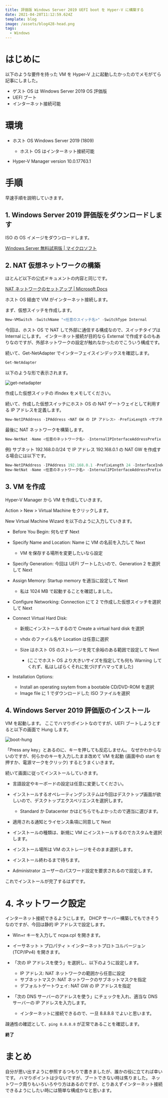```yaml
---
title: 評価版 Windows Server 2019 UEFI boot を Hyper-V に構築する
date: 2021-04-28T11:12:59.624Z
template: blog
image: /assets/blog428-head.png
tags:
  - Windows
---
```

# はじめに

以下のような要件を持った VM を Hyper-V 上に起動したかったのでメモがてら記事にしました。

* ゲスト OS は Windows Server 2019 OS 評価版
* UEFI ブート
* インターネット接続可能

# 環境

* ホスト OS Windows Server 2019 (1809)

  * ホスト OS はインターネット接続可能
* Hyper-V Manager version 10.0.17763.1

# 手順

早速手順を説明していきます。

## 1. Windows Server 2019 評価版をダウンロードします

ISO の OS イメージをダウンロードします。

[Windows Server 無料試用版 | マイクロソフト](https://www.microsoft.com/ja-jp/windows-server/trial)

## 2. NAT 仮想ネットワークの構築

ほとんど以下の公式ドキュメントの内容と同じです。

[NAT ネットワークのセットアップ | Microsoft Docs](https://docs.microsoft.com/ja-jp/virtualization/hyper-v-on-windows/user-guide/setup-nat-network)

ホスト OS 経由で VM がインターネット接続します。

まず、仮想スイッチを作成します。

```powershell
New-VMSwitch -SwitchName "<任意のスイッチ名>" -SwitchType Internal
```

今回は、ホスト OS で NAT して外部に通信する構成なので、スイッチタイプは Internal にします。
インターネット接続が目的なら External で作成するのもありなのですが、外部ネットワークの設定が触れなかったのでこういう構成です。

続いて、Get-NetAdapter でインターフェイスインデックスを確認します。

```powershell
Get-NetAdapter
```

以下のような形で表示されます。

![get-netadapter](/assets/blog428-fig1.png "get-netadapter")


作成した仮想スイッチの ifIndex をメモしてください。

続いて、作成した仮想スイッチにホスト OS の NAT ゲートウェイとして利用する IP アドレスを定義します。

```powershell
New-NetIPAddress -IPAddress <NAT GW の IP アドレス> -PrefixLength <サブネットのプレフィックス長> -InterfaceIndex <先に調べた ifIndex>
```

最後に NAT ネットワークを構築します。

```powershell
New-NetNat -Name <任意のネットワーク名> -InternalIPInterfaceAddressPrefix <NAT ネットワーク CIDR>
```

例) サブネット 192.168.0.0/24 で IP アドレス 192.168.0.1 の NAT GW を作成する場合には以下です。

```powershell
New-NetIPAddress -IPAddress 192.168.0.1 -PrefixLength 24 -InterfaceIndex <調べた ifIndex>
New-NetNat -Name <任意のネットワーク名> -InternalIPInterfaceAddressPrefix 192.168.0.0/24
```

## 3. VM を作成

Hyper-V Manager から VM を作成していきます。

Action > New > Virtual Machine をクリックします。

New Virtual Machine Wizard を以下のように入力していきます。

* Before You Begin: 何もせず Next
* Specify Name and Location: Name に VM の名前を入力して Next

  * VM を保存する場所を変更したいなら設定
* Specify Generation: 今回は UEFI ブートしたいので、Generation 2 を選択して Next
* Assign Memory: Startup memory を適当に設定して Next

  * 私は 1024 MB で起動することを確認しました。
* Configure Networking: Connection にて 2 で作成した仮想スイッチを選択して Next
* Connect Virtual Hard Disk: 

  * 新規にインストールするので Create a virtual hard disk を選択
  * vhdx のファイル名や Location は任意に選択
  * Size はホスト OS のストレージを見て余裕のある範囲で設定して Next

    * (ここでホスト OS より大きいサイズを指定しても何も Warning してくれず、私はしばらくそれに気づけずハマってました)
* Installation Options: 

  * Install an operating ssytem from a bootable CD/DVD-ROM を選択
  * Image file に 1 でダウンロードした ISO ファイルを選択

## 4. Windows Server 2019 評価版のインストール

VM を起動します。
ここでハマりポイントなのですが、UEFI ブートしようとすると以下の画面で Hung します。

![boot-hung](/assets/blog428-fig2.png "boot hung")

「Press any key」とあるのに、キーを押しても反応しません。
なぜかわからないのですが、何らかのキーを入力したまま改めて VM を起動 (画面中の start を押すか、電源マークをクリック) するとうまくいきます。

続いて画面に従ってインストールしていきます。

* 言語設定やキーボードの設定は任意に変更してください。
* インストールするオペレーティングシステムは今回はデスクトップ画面が欲しいので、デスクトップエクスペリエンスを選択します。

  * Standard か Datacenter かはどちらでもよかったので適当に選びます。
* 適用される通知とライセンス条項に同意して Next
* インストールの種類は、新規に VM にインストールするのでカスタムを選択します。
* インストール場所は VM のストレージをそのまま選択します。
* インストール終わるまで待ちます。
* Administrator ユーザーのパスワード設定を要求されるので設定します。

これでインストールが完了するはずです。

# 4. ネットワーク設定

インターネット接続できるようにします。
DHCP サーバー構築してもできそうなのですが、今回は静的 IP アドレスで設定します。

* Win+r キーを入力して ncpa.cpl を開きます。
* イーサネット > プロパティ > インターネットプロトコルバージョン (TCP/IPv4) を開きます。
* 「次の IP アドレスを使う」を選択し、以下のように設定します。

  * IP アドレス: NAT ネットワークの範囲から任意に設定
  * サブネットマスク: NAT ネットワークのサブネットマスクを指定
  * デフォルトゲートウェイ: NAT GW の IP アドレスを指定
* 「次の DNS サーバーのアドレスを使う」にチェックを入れ、適当な DNS サーバーの IP アドレスを入力します。

  * インターネットに接続できるので、一旦 8.8.8.8 でよいと思います。

疎通性の確認として、`ping 8.8.8.8` が正常であることを確認します。

**終了**

# まとめ

自分が思い出すように参照するつもりで書きましたが、誰かの役に立てれば幸いです。
ハマりポイントは少ないですが、ブートできない時は焦りました。
ネットワーク周りもいろいろやり方はあるのですが、とりあえずインターネット接続できるようにしたい時には簡単な構成かなと思います。